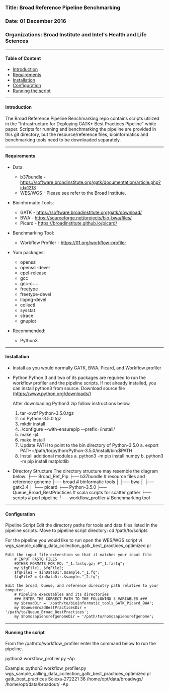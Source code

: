 
### Title: Broad Reference Pipeline Benchmarking                         
### Date: 01 December 2016                                               
### Organizations: Broad Institute and Intel's Health and Life Sciences   

-------------------------------------------------------------------------

#### Table of Content

 * [Introduction](https://github.com/Intel-HLS/Reference-Design/blob/master/README.md#introduction)
 * [Requirements](https://github.com/Intel-HLS/Reference-Design/blob/master/README.md#requirements)
 * [Installation](https://github.com/Intel-HLS/Reference-Design/blob/master/README.md#installation)
 * [Configuration](https://github.com/Intel-HLS/Reference-Design/blob/master/README.md#configuration)
 * [Running the script](https://github.com/Intel-HLS/Reference-Design/blob/master/README.md#running-the-script)

-------------------------------------------------------------------------

#### Introduction 

The Broad Reference Pipeline Benchmarking repo contains scripts utilized 
in the "Infrastructure for Deploying GATK* Best Practices Pipeline" white 
paper. Scripts for running and benchmarking the pipeline are provided in 
this git directory, but the resource/reference files, bioinformatics and 
benchmarking tools need to be downloaded separately. 

-------------------------------------------------------------------------

#### Requirements

* Data:
  - b37bundle - https://software.broadinstitute.org/gatk/documentation/article.php?id=1213
  - WES/WGS - Please see refer to the Broad Institute.
  
* Bioinformatic Tools:
  - GATK - https://software.broadinstitute.org/gatk/download/
  - BWA - https://sourceforge.net/projects/bio-bwa/files/
  - Picard - https://broadinstitute.github.io/picard/
  
* Benchmarking Tool:
  - Workflow Profiler - https://01.org/workflow-profiler

* Yum packages: 
  - openssl 
  - openssl-devel 
  - epel-release 
  - gcc
  - gcc-c++
  - freetype 
  - freetype-devel 
  - libpng-devel
  - collectl
  - sysstat
  - strace 
  - gnuplot
  
* Recommended:
   - Python3

-------------------------------------------------------------------------

#### Installation

* Install as you would normally GATK, BWA, Picard, and Workflow profiler

* Python 
   Python 3 and two of its packages are required to run the workflow profiler 
   and the pipeline scripts. If not already installed, you can install python3 
   from source. Download source file (https://www.python.org/downloads/)
   
   After downloading Python3 zip follow instructions below
	1. tar -xvzf Python-3.5.0.tgz
	2. cd Python-3.5.0.tgz
	3. mkdir install
	4.  ./configure --with-ensurepip --prefix=<full path of current directory>/install/
	5. make -j4
	6. make install
	7. Update PATH to point to the bin directory of Python-3.5.0
		a. export PATH=/path/to/python/Python-3.5.0/install/bin:$PATH 
	8.  Install additional modules
	    a. python3 -m pip install numpy
	    b. python3 -m pip install matplotlib
	    
* Directory Structure
   The directory structure may resemble the diagram below:
   ├── Broad_Ref_Pip
      ├── b37bundle                 # resource files and reference genome
      ├── broad                     # binformatic tools
      │   ├── bwa
      │   ├── gatk3.4
      │   └── picard
      ├── Python-3.5.0
      ├── Queue_Broad_BestPractices # scala scripts for scatter gather
      ├── scripts                   # perl pipeline
      └── workflow_profiler         # Benchmarking tool

-------------------------------------------------------------------------

#### Configuration 

Pipeline Script
   Edit the directory paths for tools and data files listed in the pipeline scripts.
   Move to pipeline script directory:
	cd /path/to/scripts

   For the pipeline you would like to run 
	open the WES/WGS script 
		vi wgs_sample_calling_data_collection_gatk_best_practices_optimized.pl
	
	Edit the input file extenstion so that it matches your input file
		# INPUT FASTQ FILES
		#OTHER FORMATS FOR FQ: "_1.fastq.gz; #"_1.fastq";
		my $fqFile1, $fqFile2;
		$fqFile1 = $inDataDir.$sample."_1.fq";
		$fqFile2 = $inDataDir.$sample."_2.fq";
		
	Edit the broad, Queue, and reference direcotry path relative to your computer.
		# Pipeline executables and its directories
		### ENTER THE CORRECT PATH TO THE FOLLOWING 3 VARIABLES ###
		my $broadDir = '/path/to/bioinformatic_tools_GATK_Picard_BWA';
		my $QueueBroadBestPracticesDir = '/path/to/Queue_Broad_BestPractices';
		my $homosapiensrefgenomeDir = '/path/to/homosapiensrefgenome';

-------------------------------------------------------------------------

#### Running the script 

From the /path/to/workflow_profiler enter the command below to run the pipeline. 

python3 workflow_profiler.py <pipeline script to be run> <workflow dictionary> <name of fastq files> <number of threads> <path to fastq files> <path for output files> -Ap

Example:
python3 workflow_profiler.py wgs_sample_calling_data_collection_gatk_best_practices_optimized.pl gatk_best_practices Solexa-272221 36 /home/opt/data/broadwgs/ /home/opt/data/broadout/ -Ap
